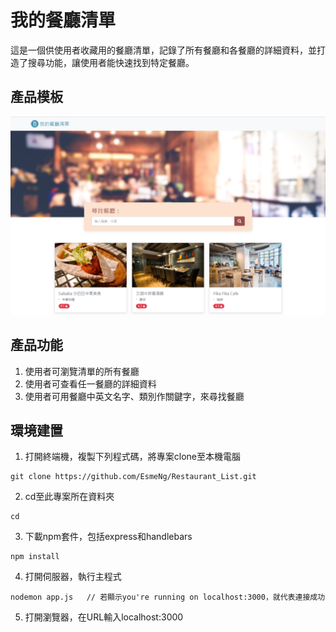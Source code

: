 # 我的餐廳清單
這是一個供使用者收藏用的餐廳清單，記錄了所有餐廳和各餐廳的詳細資料，並打造了搜尋功能，讓使用者能快速找到特定餐廳。

## 產品模板
![ProductCover](https://github.com/EsmeNg/Restaurant_List/blob/main/restaurant_index.png?raw=true)
## 產品功能
1. 使用者可瀏覽清單的所有餐廳
2. 使用者可查看任一餐廳的詳細資料
3. 使用者可用餐廳中英文名字、類別作關鍵字，來尋找餐廳

## 環境建置
1. 打開終端機，複製下列程式碼，將專案clone至本機電腦
```
git clone https://github.com/EsmeNg/Restaurant_List.git
```

2. cd至此專案所在資料夾
```
cd
```

3. 下載npm套件，包括express和handlebars
```
npm install
```

4. 打開伺服器，執行主程式
```
nodemon app.js   // 若顯示you're running on localhost:3000，就代表連接成功
```

5. 打開瀏覽器，在URL輸入localhost:3000

